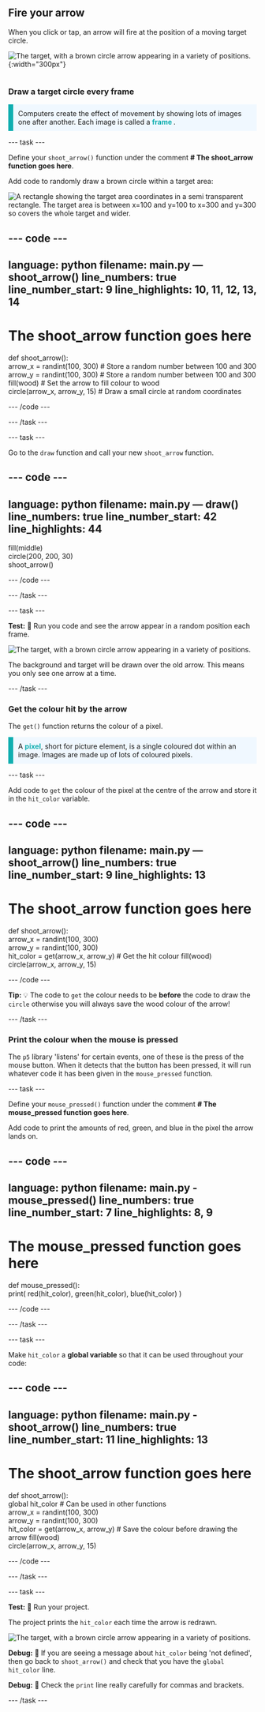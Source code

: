 ## Fire your arrow

<div style="display: flex; flex-wrap: wrap">
<div style="flex-basis: 200px; flex-grow: 1; margin-right: 15px;">
When you click or tap, an arrow will fire at the position of a moving target circle. 
</div>
<div>

![The target, with a brown circle arrow appearing in a variety of positions.](images/fire_arrow.gif){:width="300px"}

</div>
</div>

### Draw a target circle every frame

<p style="border-left: solid; border-width:10px; border-color: #0faeb0; background-color: aliceblue; padding: 10px;"> Computers create the effect of movement by showing lots of images one after another. Each image is called a <span style="color: #0faeb0; font-weight: bold;"> frame </span>.   
</p>

--- task ---

Define your `shoot_arrow()` function under the comment **# The shoot_arrow function goes here**.

Add code to randomly draw a brown circle within a target area:

![A rectangle showing the target area coordinates in a semi transparent rectangle. The target area is between x=100 and y=100 to x=300 and y=300 so covers the whole target and wider.](images/target_area.png)

--- code ---
---
language: python filename: main.py — shoot_arrow() line_numbers: true line_number_start: 9
line_highlights: 10, 11, 12, 13, 14
---
# The shoot_arrow function goes here
def shoot_arrow():   
arrow_x = randint(100, 300) # Store a random number between 100 and 300    
arrow_y = randint(100, 300) # Store a random number between 100 and 300    
fill(wood) # Set the arrow to fill colour to wood   
circle(arrow_x, arrow_y, 15) # Draw a small circle at random coordinates

--- /code ---

--- /task ---

--- task ---

Go to the `draw` function and call your new `shoot_arrow` function.

--- code ---
---
language: python filename: main.py — draw() line_numbers: true line_number_start: 42
line_highlights: 44
---
  fill(middle)    
circle(200, 200, 30)    
shoot_arrow()

--- /code ---

--- /task ---

--- task ---

**Test:** 🔄 Run you code and see the arrow appear in a random position each frame.

![The target, with a brown circle arrow appearing in a variety of positions.](images/fire_arrow.gif)

The background and target will be drawn over the old arrow. This means you only see one arrow at a time.

--- /task ---

### Get the colour hit by the arrow

The `get()` function returns the colour of a pixel.

<p style="border-left: solid; border-width:10px; border-color: #0faeb0; background-color: aliceblue; padding: 10px;">
A <span style="color: #0faeb0; font-weight: bold;">pixel</span>, short for picture element, is a single coloured dot within an image. Images are made up of lots of coloured pixels.
</p>

--- task ---

Add code to `get` the colour of the pixel at the centre of the arrow and store it in the `hit_color` variable.

--- code ---
---
language: python filename: main.py — shoot_arrow() line_numbers: true line_number_start: 9
line_highlights: 13
---
# The shoot_arrow function goes here
def shoot_arrow():    
arrow_x = randint(100, 300)    
arrow_y = randint(100, 300)    
hit_color = get(arrow_x, arrow_y) # Get the hit colour fill(wood)  
circle(arrow_x, arrow_y, 15)

--- /code ---

**Tip:** 💡 The code to `get` the colour needs to be **before** the code to draw the `circle` otherwise you will always save the wood colour of the arrow!

--- /task ---

### Print the colour when the mouse is pressed

The `p5` library 'listens' for certain events, one of these is the press of the mouse button. When it detects that the button has been pressed, it will run whatever code it has been given in the `mouse_pressed` function.

--- task ---

Define your `mouse_pressed()` function under the comment **# The mouse_pressed function goes here**.

Add code to print the amounts of red, green, and blue in the pixel the arrow lands on.

--- code ---
---
language: python filename: main.py - mouse_pressed() line_numbers: true line_number_start: 7
line_highlights: 8, 9
---

# The mouse_pressed function goes here
def mouse_pressed():    
print( red(hit_color), green(hit_color), blue(hit_color) )

--- /code ---

--- /task ---

--- task ---

Make `hit_color` a **global variable** so that it can be used throughout your code:

--- code ---
---
language: python filename: main.py - shoot_arrow() line_numbers: true line_number_start: 11
line_highlights: 13
---
# The shoot_arrow function goes here
def shoot_arrow():    
global hit_color # Can be used in other functions     
arrow_x = randint(100, 300)     
arrow_y = randint(100, 300)     
hit_color = get(arrow_x, arrow_y) # Save the colour before drawing the arrow fill(wood)     
circle(arrow_x, arrow_y, 15)

--- /code ---

--- /task ---

--- task ---

**Test:** 🔄 Run your project.

The project prints the `hit_color` each time the arrow is redrawn.

![The target, with a brown circle arrow appearing in a variety of positions.](images/fire_arrow.gif)

**Debug:** 🐞 If you are seeing a message about `hit_color` being 'not defined', then go back to `shoot_arrow()` and check that you have the `global hit_color` line.

**Debug:** 🐞 Check the `print` line really carefully for commas and brackets.

--- /task ---


